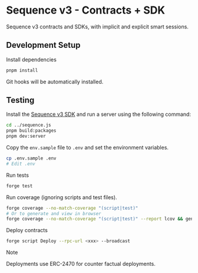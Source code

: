 # Sequence v3 - Contracts + SDK

Sequence v3 contracts and SDKs, with implicit and explicit smart sessions.

## Development Setup

Install dependencies

```sh
pnpm install
```

Git hooks will be automatically installed.

## Testing

Install the [Sequence v3 SDK](https://github.com/0xsequence/sequence.js) and run a server using the following command:

```sh
cd ../sequence.js
pnpm build:packages
pnpm dev:server
```

Copy the `env.sample` file to `.env` and set the environment variables.

```sh
cp .env.sample .env
# Edit .env
```

Run tests

```sh
forge test
```

Run coverage (ignoring scripts and test files).

```sh
forge coverage --no-match-coverage "(script|test)"
# Or to generate and view in browser
forge coverage --no-match-coverage "(script|test)" --report lcov && genhtml -o report --branch-coverage lcov.info && py -m http.server -d report
```

Deploy contracts

```sh
forge script Deploy --rpc-url <xxx> --broadcast
```

> [!NOTE]
> Deployments use ERC-2470 for counter factual deployments.
